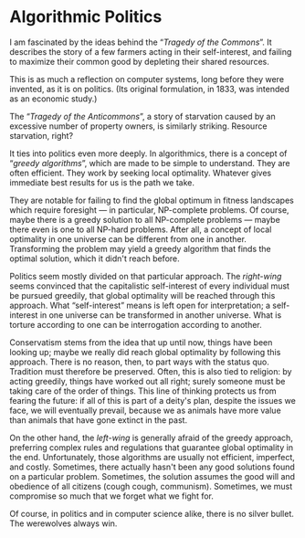 # Algorithmic Politics

I am fascinated by the ideas behind the “*Tragedy of the Commons*”. It describes the story of a few farmers acting in their self-interest, and failing to maximize their common good by depleting their shared resources.

This is as much a reflection on computer systems, long before they were invented, as it is on politics. (Its original formulation, in 1833, was intended as an economic study.)

The “*Tragedy of the Anticommons*”, a story of starvation caused by an excessive number of property owners, is similarly striking. Resource starvation, right?

It ties into politics even more deeply. In algorithmics, there is a concept of “*greedy algorithms*”, which are made to be simple to understand. They are often efficient. They work by seeking local optimality. Whatever gives immediate best results for us is the path we take.

They are notable for failing to find the global optimum in fitness landscapes which require foresight — in particular, NP-complete problems. Of course, maybe there is a greedy solution to all NP-complete problems — maybe there even is one to all NP-hard problems. After all, a concept of local optimality in one universe can be different from one in another. Transforming the problem may yield a greedy algorithm that finds the optimal solution, which it didn't reach before.

Politics seem mostly divided on that particular approach. The *right-wing* seems convinced that the capitalistic self-interest of every individual must be pursued greedily, that global optimality will be reached through this approach. What “self-interest” means is left open for interpretation; a self-interest in one universe can be transformed in another universe. What is torture according to one can be interrogation according to another.

Conservatism stems from the idea that up until now, things have been looking up; maybe we really did reach global optimality by following this approach. There is no reason, then, to part ways with the status quo. Tradition must therefore be preserved. Often, this is also tied to religion: by acting greedily, things have worked out all right; surely someone must be taking care of the order of things. This line of thinking protects us from fearing the future: if all of this is part of a deity's plan, despite the issues we face, we will eventually prevail, because we as animals have more value than animals that have gone extinct in the past.

On the other hand, the *left-wing* is generally afraid of the greedy approach, preferring complex rules and regulations that guarantee global optimality in the end. Unfortunately, those algorithms are usually not efficient, imperfect, and costly. Sometimes, there actually hasn't been any good solutions found on a particular problem. Sometimes, the solution assumes the good will and obedience of all citizens (cough cough, communism). Sometimes, we must compromise so much that we forget what we fight for.

Of course, in politics and in computer science alike, there is no silver bullet. The werewolves always win.

<script type="application/ld+json">
{ "@context": "http://schema.org",
  "@type": "BlogPosting",
  "datePublished": "2014-12-13T21:45:00Z",
  "keywords": "" }
</script>
